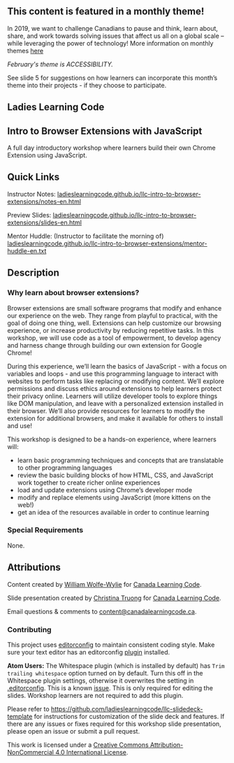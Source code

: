 ## This content is featured in a monthly theme!

In 2019, we want to challenge Canadians to pause and think, learn about, share, and work towards solving issues that affect us all on a global scale – while leveraging the power of technology!  More information on monthly themes [here](https://www.canadalearningcode.ca/monthly-themes/)

*February's theme is ACCESSIBILITY.*

See slide 5 for suggestions on how learners can incorporate this month’s theme into their projects - if they choose to participate.

## Ladies Learning Code
## Intro to Browser Extensions with JavaScript

A full day introductory workshop where learners build their own Chrome Extension using JavaScript.

## Quick Links

Instructor Notes: <a href="https://ladieslearningcode.github.io/llc-intro-to-browser-extensions/notes-en.html">ladieslearningcode.github.io/llc-intro-to-browser-extensions/notes-en.html</a>

Preview Slides: <a href="https://ladieslearningcode.github.io/llc-intro-to-browser-extensions/slides-en.html">ladieslearningcode.github.io/llc-intro-to-browser-extensions/slides-en.html</a>

Mentor Huddle: (Instructor to facilitate the morning of) <a href="https://ladieslearningcode.github.io/llc-intro-to-browser-extensions/mentor-huddle-en.txt">ladieslearningcode.github.io/llc-intro-to-browser-extensions/mentor-huddle-en.txt</a>

## Description

### Why learn about browser extensions?
Browser extensions are small software programs that modify and enhance our experience on the web. They range from playful to practical, with the goal of doing one thing, well. Extensions can help customize our browsing experience, or increase productivity by reducing repetitive tasks. In this workshop, we will use code as a tool of empowerment, to develop agency and harness change through building our own extension for Google Chrome!

During this experience, we’ll learn the basics of JavaScript - with a focus on variables and loops - and use this programming language to interact with websites to perform tasks like replacing or modifying content.  We’ll explore permissions and discuss ethics around extensions to help learners protect their privacy online.  Learners will utilize developer tools to explore things like DOM manipulation, and leave with a personalized extension installed in their browser. We’ll also provide resources for learners to modify the extension for additional browsers, and make it available for others to install and use!

This workshop is designed to be a hands-on experience, where learners will:
* learn basic programming techniques and concepts that are translatable to other programming languages
* review the basic building blocks of how HTML, CSS, and JavaScript work together to create richer online experiences
* load and update extensions using Chrome’s developer mode
* modify and replace elements using JavaScript (more kittens on the web!)
* get an idea of the resources available in order to continue learning

### Special Requirements
None.

## Attributions

Content created by [William Wolfe-Wylie](http://www.wolfewylie.com) for [Canada Learning Code](http://canadalearningcode.ca).

Slide presentation created by [Christina Truong](http://christinatruong.com) for [Canada Learning Code](http://canadalearningcode.ca).

Email questions & comments to <content@canadalearningcode.ca>.

### Contributing

This project uses [editorconfig](http://editorconfig.org/) to maintain consistent coding style. Make sure your text editor has an editorconfig [plugin](http://editorconfig.org/#download) installed.

**Atom Users:** The Whitespace plugin (which is installed by default) has `Trim trailing whitespace` option turned on by default. Turn this off in the Whitespace plugin settings, otherwise it overwrites the setting in [.editorconfig](.editorconfig). This is a known [issue](https://github.com/sindresorhus/atom-editorconfig/issues/3).  This is only required for editing the slides. Workshop learners are not required to add this plugin.

Please refer to https://github.com/ladieslearningcode/llc-slidedeck-template for instructions for customization of the slide deck and features. If there are any issues or fixes required for this workshop slide presentation, please open an issue or submit a pull request.

This work is licensed under a <a rel="license" href="http://creativecommons.org/licenses/by-nc/4.0/">Creative Commons Attribution-NonCommercial 4.0 International License</a>.
